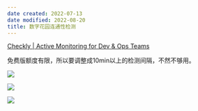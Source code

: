 ```yaml
---
date created: 2022-07-13
date modified: 2022-08-20
title: 数字花园连通性检测
---
```


[Checkly | Active Monitoring for Dev & Ops Teams](https://app.checklyhq.com/)

免费版额度有限，所以要调整成10min以上的检测间隔，不然不够用。

[![](https://api.checklyhq.com/v1/badges/checks/3117d17b-44cf-47ee-a400-68bab9a0c76e?style=flat&theme=default&responseTime=true)](https://oldwinter.top)

[![](https://api.checklyhq.com/v1/badges/checks/0861a3c7-d17c-43e6-a59a-977bc4a87b64?style=flat&theme=default&responseTime=true)](https://notes.oldwinter.top)

[![](https://api.checklyhq.com/v1/badges/checks/895cedb5-dcc4-4495-a53d-62bb5ef178be?style=flat&theme=default&responseTime=true)](https://garden.oldwinter.top)
